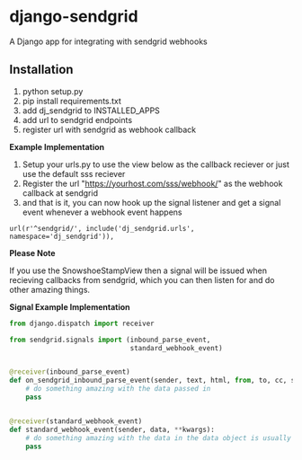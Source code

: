 django-sendgrid
====================

A Django app for integrating with sendgrid webhooks


Installation
------------

1. python setup.py
2. pip install requirements.txt
3. add dj_sendgrid to INSTALLED_APPS
4. add url to sendgrid endpoints
5. register url with sendgrid as webhook callback


__Example Implementation__

1. Setup your urls.py to use the view below as the callback reciever or just use the default sss reciever
2. Register the url "https://yourhost.com/sss/webhook/" as the webhook callback at sendgrid
3. and that is it, you can now hook up the signal listener and get a signal event whenever a webhook event happens

```
url(r'^sendgrid/', include('dj_sendgrid.urls', namespace='dj_sendgrid')),
```


__Please Note__

If you use the SnowshoeStampView then a signal will be issued when recieving callbacks from sendgrid, which you can then listen for and do other amazing things.


__Signal Example Implementation__


```signals.py
from django.dispatch import receiver

from sendgrid.signals import (inbound_parse_event,
                              standard_webhook_event)


@receiver(inbound_parse_event)
def on_sendgrid_inbound_parse_event(sender, text, html, from, to, cc, subject, dkim, SPF, envelopeemail, charsets, spam_score, spam_report, attachments, attachment-info, attachmentX, **kwargs):
    # do something amazing with the data passed in
    pass


@receiver(standard_webhook_event)
def standard_webhook_event(sender, data, **kwargs):
    # do something amazing with the data in the data object is usually a list
    pass
```
